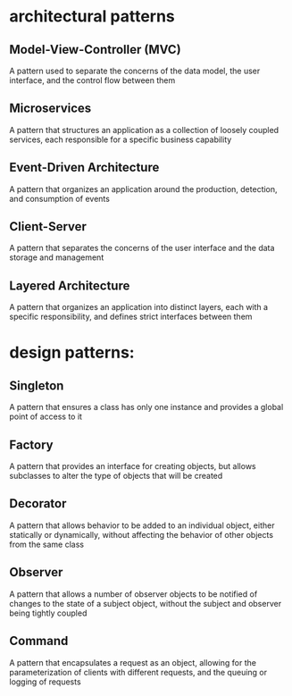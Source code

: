 # architectural patterns
## Model-View-Controller (MVC)
A pattern used to separate the concerns of the data model, the user interface, and the control flow between them
## Microservices
A pattern that structures an application as a collection of loosely coupled services, each responsible for a specific business capability
## Event-Driven Architecture
A pattern that organizes an application around the production, detection, and consumption of events
## Client-Server
A pattern that separates the concerns of the user interface and the data storage and management
## Layered Architecture
A pattern that organizes an application into distinct layers, each with a specific responsibility, and defines strict interfaces between them


# design patterns:
## Singleton
A pattern that ensures a class has only one instance and provides a global point of access to it

## Factory
A pattern that provides an interface for creating objects, but allows subclasses to alter the type of objects that will be created

## Decorator
A pattern that allows behavior to be added to an individual object, either statically or dynamically, without affecting the behavior of other objects from the same class

## Observer
A pattern that allows a number of observer objects to be notified of changes to the state of a subject object, without the subject and observer being tightly coupled

## Command
A pattern that encapsulates a request as an object, allowing for the parameterization of clients with different requests, and the queuing or logging of requests










